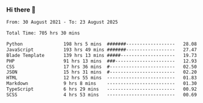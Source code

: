 ### Hi there 👋

<!--
**dominoto/dominoto** is a ✨ _special_ ✨ repository because its `README.md` (this file) appears on your GitHub profile.

Here are some ideas to get you started:

- 🔭 I’m currently working on ...
- 🌱 I’m currently learning ...
- 👯 I’m looking to collaborate on ...
- 🤔 I’m looking for help with ...
- 💬 Ask me about ...
- 📫 How to reach me: ...
- 😄 Pronouns: ...
- ⚡ Fun fact: ...
-->
<!--START_SECTION:waka-->

```txt
From: 30 August 2021 - To: 23 August 2025

Total Time: 705 hrs 30 mins

Python               198 hrs 5 mins  #######------------------   28.08 %
JavaScript           193 hrs 49 mins #######------------------   27.47 %
Blade Template       139 hrs 13 mins #####--------------------   19.73 %
PHP                  91 hrs 13 mins  ###----------------------   12.93 %
CSS                  17 hrs 36 mins  #------------------------   02.50 %
JSON                 15 hrs 31 mins  #------------------------   02.20 %
HTML                 12 hrs 55 mins  -------------------------   01.83 %
Markdown             9 hrs 8 mins    -------------------------   01.30 %
TypeScript           6 hrs 29 mins   -------------------------   00.92 %
SCSS                 4 hrs 53 mins   -------------------------   00.69 %
```

<!--END_SECTION:waka-->
